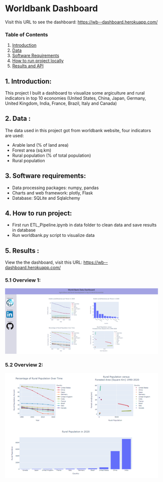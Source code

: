 # Worldbank Dashboard 

Visit this URL to see the dashboard:  https://wb--dashboard.herokuapp.com/

### Table of Contents
1. [Introduction](#intro)
2. [Data](#data)
3. [Software Requirements](#software)
4. [How to run project locally](#run)
5. [Results and API](#results)

## 1. Introduction<a id = "intro"></a>:
This project I built a dashboard to visualize some argiculture and rural indicators in top 10 economies (United States, China, Japan, Germany, United Kingdom, India, France, Brazil, Italy and Canada)

## 2. Data <a id = "data"></a>:
The data used in this project got from worldbank website, four indicators are used:
- Arable land (% of land area)
- Forest area (sq.km)
- Rural population (% of total population)
- Rural population

## 3. Software requirements<a id ="software"></a>:
- Data processing packages: numpy, pandas
- Charts and web framework: plotly, Flask
- Database: SQLite and Sqlalchemy

## 4. How to run project<a id = "run"></a>:
- First run ETL_Pipeline.ipynb in data folder to clean data and save results in database
- Run worldbank.py script to visualize data

## 5. Results <a id="results"></a>:
View the the dashboard, visit this URL: https://wb--dashboard.herokuapp.com/
### 5.1 Overview 1:
![Overview 1](https://github.com/KEVIN-VN642/Deploy-worldbank-dashboard/blob/master/static/Overview1.png)

### 5.2 Overview 2:
![Overview 2](https://github.com/KEVIN-VN642/Deploy-worldbank-dashboard/blob/master/static/Overview2.png)

